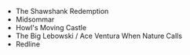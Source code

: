 
+ The Shawshank Redemption
+ Midsommar
+ Howl's Moving Castle
+ The Big Lebowski / Ace Ventura When Nature Calls
+ Redline
